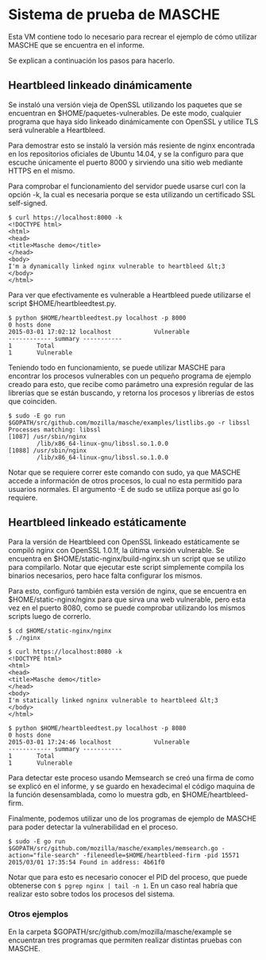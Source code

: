 # Sistema de prueba de MASCHE

Esta VM contiene todo lo necesario para recrear el ejemplo de cómo utilizar
MASCHE que se encuentra en el informe.

Se explican a continuación los pasos para hacerlo.

## Heartbleed linkeado dinámicamente

Se instaló una versión vieja de OpenSSL utilizando los paquetes que se
encuentran en $HOME/paquetes-vulnerables. De este modo, cualquier programa que
haya sido linkeado dinámicamente con OpenSSL y utilice TLS será vulnerable a
Heartbleed.

Para demostrar esto se instaló la versión más resiente de nginx encontrada en
los repositorios oficiales de Ubuntu 14.04, y se la configuro para que escuche
únicamente el puerto 8000 y sirviendo una sitio web mediante HTTPS en el mismo.

Para comprobar el funcionamiento del servidor puede usarse curl con la opción
-k, la cual es necesaria porque se esta utilizando un certificado SSL
self-signed.

```
$ curl https://localhost:8000 -k
<!DOCTYPE html>
<html>
<head>
<title>Masche demo</title>
</head>
<body>
I'm a dynamically linked nginx vulnerable to heartbleed &lt;3
</body>
</html>
```

Para ver que efectivamente es vulnerable a Heartbleed puede utilizarse el script
$HOME/heartbleedtest.py.

```
$ python $HOME/heartbleedtest.py localhost -p 8000
0 hosts done
2015-03-01 17:02:12 localhost            Vulnerable
------------ summary -----------
1       Total
1       Vulnerable
```

Teniendo todo en funcionamiento, se puede utilizar MASCHE para encontrar los
procesos vulnerables con un pequeño programa de ejemplo creado para esto, que
recibe como parámetro una expresión regular de las librerías que se están
buscando, y retorna los procesos y librerías de estos que coinciden.

```
$ sudo -E go run $GOPATH/src/github.com/mozilla/masche/examples/listlibs.go -r libssl
Processes matching: libssl
[1087] /usr/sbin/nginx
        /lib/x86_64-linux-gnu/libssl.so.1.0.0
[1088] /usr/sbin/nginx
        /lib/x86_64-linux-gnu/libssl.so.1.0.0
```

Notar que se requiere correr este comando con sudo, ya que MASCHE accede a
información de otros procesos, lo cual no esta permitido para usuarios
normales. El argumento -E de sudo se utiliza porque así go lo requiere.

## Heartbleed linkeado estáticamente

Para la versión de Heartbleed con OpenSSL linkeado estáticamente se compiló
nginx con OpenSSL 1.0.1f, la última versión vulnerable. Se encuentra en
$HOME/static-nginx/build-nginx.sh un script que se utilizo para compilarlo.
Notar que ejecutar este script simplemente compila los binarios necesarios,
pero hace falta configurar los mismos.

Para esto, configuró también esta versión de nginx, que se encuentra en
$HOME/static-nginx/nginx para que sirva una web vulnerable, pero esta vez en el
puerto 8080, como se puede comprobar utilizando los mismos scripts luego de
correrlo.

```
$ cd $HOME/static-nginx/nginx
$ ./nginx

$ curl https://localhost:8080 -k
<!DOCTYPE html>
<html>
<head>
<title>Masche demo</title>
</head>
<body>
I'm statically linked ngninx vulnerable to heartbleed &lt;3
</body>
</html>

$ python $HOME/heartbleedtest.py localhost -p 8080
0 hosts done
2015-03-01 17:24:46 localhost            Vulnerable
------------ summary -----------
1       Total
1       Vulnerable
```

Para detectar este proceso usando Memsearch se creó una firma de como se
explicó en el informe, y se guardo en hexadecimal el código maquina de la
función desensamblada, como lo muestra gdb, en $HOME/heartbleed-firm.

Finalmente, podemos utilizar uno de los programas de ejemplo de MASCHE para
poder detectar la vulnerabilidad en el proceso.

```
$ sudo -E go run $GOPATH/src/github.com/mozilla/masche/examples/memsearch.go -action="file-search" -fileneedle=$HOME/heartbleed-firm -pid 15571
2015/03/01 17:35:54 Found in address: 4b61f0
```

Notar que para esto es necesario conocer el PID del proceso, que puede
obtenerse con `$ pgrep nginx | tail -n 1`. En un caso real habría que realizar
esto sobre todos los procesos del sistema.

### Otros ejemplos

En la carpeta $GOPATH/src/github.com/mozilla/masche/example se encuentran tres
programas que permiten realizar distintas pruebas con MASCHE.
